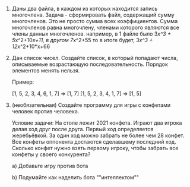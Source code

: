1. Даны два файла, в каждом из которых находится запись многочлена. Задача - сформировать файл, содержащий сумму многочленов. Это не просто сумма всех коэффициентов.
Сумма многочленов равна многочлену, членами которого являются все члены данных многочленов.
например, в 1 файле было 3*x^3 + 5*x^2+10*x+11, в другом 7*x^2+55
то в итоге будет, 3*x^3 + 12*x^2+10*x+66

2. Дан список чисел. Создайте список, в который попадают числа, описываемые возрастающую последовательность. Порядок элементов менять нельзя.

    Пример:

    [1, 5, 2, 3, 4, 6, 1, 7] => [1, 7]
    [1, 5, 2, 3, 4, 1, 7] => [1, 5]

3. (необязательная) Создайте программу для игры с конфетами человек против человека.

    Условие задачи: На столе лежит 2021 конфета. Играют два игрока делая ход друг после друга. Первый ход определяется жеребьёвкой. За один ход можно забрать не более чем 28 конфет. Все конфеты оппонента достаются сделавшему последний ход. Сколько конфет нужно взять первому игроку, чтобы забрать все конфеты у своего конкурента?

    a) Добавьте игру против бота

    b) Подумайте как наделить бота ""интеллектом""